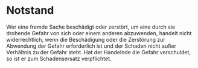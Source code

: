 # Notstand

Wer eine fremde Sache beschädigt oder zerstört, um eine durch sie drohende Gefahr von sich oder einem anderen abzuwenden, handelt nicht widerrechtlich, wenn die Beschädigung oder die Zerstörung zur Abwendung der Gefahr erforderlich ist und der Schaden nicht außer Verhältnis zu der Gefahr steht. Hat der Handelnde die Gefahr verschuldet, so ist er zum Schadensersatz verpflichtet. 

